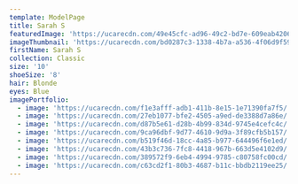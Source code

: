 ```yaml
---
template: ModelPage
title: Sarah S
featuredImage: 'https://ucarecdn.com/49e45cfc-ad96-49c2-bd7e-609eab420650/'
imageThumbnail: 'https://ucarecdn.com/bd0287c3-1338-4b7a-a536-4f06d9f596be/'
firstName: Sarah S
collection: Classic
size: '10'
shoeSize: '8'
hair: Blonde
eyes: Blue
imagePortfolio:
  - image: 'https://ucarecdn.com/f1e3afff-adb1-411b-8e15-1e71390fa7f5/'
  - image: 'https://ucarecdn.com/27eb1077-bfe2-4505-a9ed-de3388d7a86e/'
  - image: 'https://ucarecdn.com/d87b5e61-d28b-4b99-834d-9745e4cefc4c/'
  - image: 'https://ucarecdn.com/9ca96dbf-9d77-4610-9d9a-3f89cfb5b157/'
  - image: 'https://ucarecdn.com/b519f46d-18cc-4a85-b977-644496f6e1ed/'
  - image: 'https://ucarecdn.com/43b3c736-7fc8-4418-967b-663d5e4102d9/'
  - image: 'https://ucarecdn.com/389572f9-6eb4-4994-9785-c80758fc00cd/'
  - image: 'https://ucarecdn.com/c63cd2f1-80b3-4687-b11c-bbdb2119ee25/'
---
```


